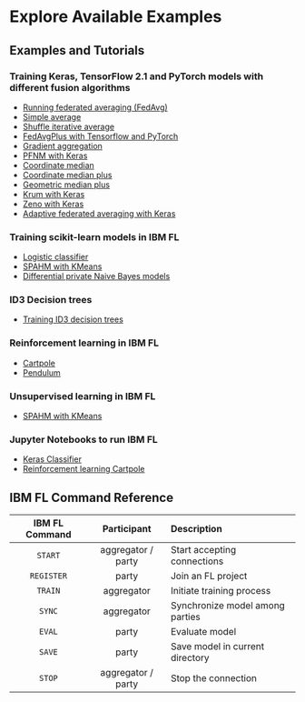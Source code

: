 # Explore Available Examples

## Examples and Tutorials

### Training Keras, TensorFlow 2.1 and PyTorch models with different fusion algorithms

* [Running federated averaging (FedAvg)](fedavg)
* [Simple average](iter_avg)
* [Shuffle iterative average](shuffle_iter_avg)
* [FedAvgPlus with Tensorflow and PyTorch](fedavgplus)
* [Gradient aggregation](gradient_aggregation)
* [PFNM with Keras](pfnm)
* [Coordinate median](coordinate_median)
* [Coordinate median plus](coordinate_median_plus)
* [Geometric median plus](geometric_median_plus)
* [Krum with Keras](krum)
* [Zeno with Keras](zeno)
* [Adaptive federated averaging with Keras](afa)

### Training scikit-learn models in IBM FL

* [Logistic classifier](iter_avg)
* [SPAHM with KMeans](spahm)
* [Differential private Naive Bayes models](naive_bayes_dp)

### ID3 Decision trees

* [Training ID3 decision trees](id3_dt)

### Reinforcement learning in IBM FL

* [Cartpole](rl_cartpole)
* [Pendulum](rl_pendulum)

### Unsupervised learning in IBM FL

* [SPAHM with KMeans](spahm)

### Jupyter Notebooks to run IBM FL

* [Keras Classifier](../Notebooks/keras_mnist_classifier)
* [Reinforcement learning Cartpole](../Notebooks/reinforcement_learning_cartpole)

## IBM FL Command Reference

| IBM FL Command | Participant | Description |
| :-----------: | :-----------: | :----------- |
| `START` | aggregator / party | Start accepting connections|
| `REGISTER` | party | Join an FL project |
| `TRAIN` | aggregator | Initiate training process |
| `SYNC` | aggregator | Synchronize model among parties |
| `EVAL` | party | Evaluate model |
| `SAVE` | party | Save model in current directory |
| `STOP` | aggregator / party | Stop the connection |
